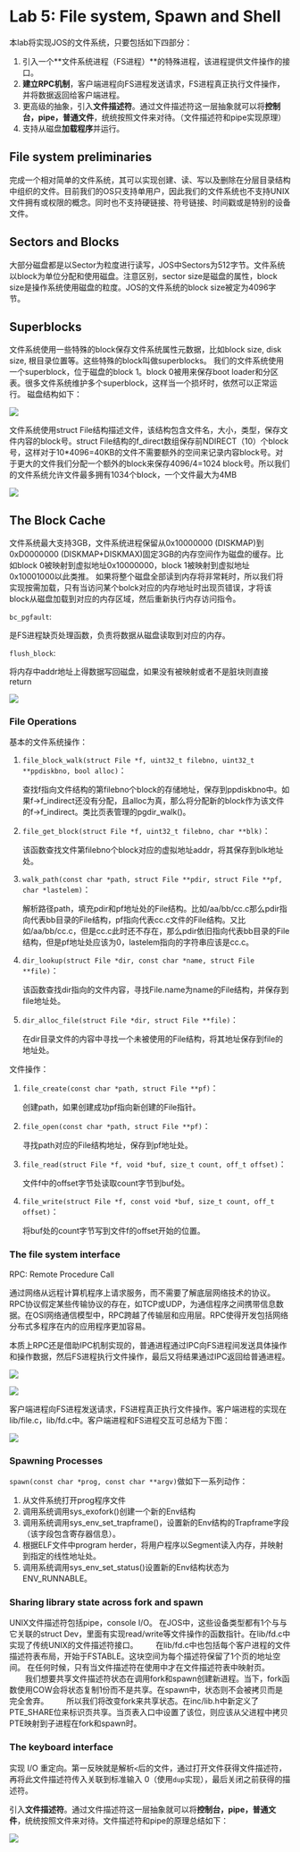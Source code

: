 # Lab 5: File system, Spawn and Shell

本lab将实现JOS的文件系统，只要包括如下四部分：

1. 引入一个**文件系统进程（FS进程）**的特殊进程，该进程提供文件操作的接口。
2. **建立RPC机制**，客户端进程向FS进程发送请求，FS进程真正执行文件操作，并将数据返回给客户端进程。
3. 更高级的抽象，引入**文件描述符**。通过文件描述符这一层抽象就可以将**控制台，pipe，普通文件**，统统按照文件来对待。（文件描述符和pipe实现原理）
4. 支持从磁盘**加载程序**并运行。

##  File system preliminaries

完成一个相对简单的文件系统，其可以实现创建、读、写以及删除在分层目录结构中组织的文件。目前我们的OS只支持单用户，因此我们的文件系统也不支持UNIX文件拥有或权限的概念。同时也不支持硬链接、符号链接、时间戳或是特别的设备文件。

## Sectors and Blocks

大部分磁盘都是以Sector为粒度进行读写，JOS中Sectors为512字节。文件系统以block为单位分配和使用磁盘。注意区别，sector size是磁盘的属性，block size是操作系统使用磁盘的粒度。JOS的文件系统的block size被定为4096字节。

## Superblocks

文件系统使用一些特殊的block保存文件系统属性元数据，比如block size, disk size, 根目录位置等。这些特殊的block叫做superblocks。
我们的文件系统使用一个superblock，位于磁盘的block 1。block 0被用来保存boot loader和分区表。很多文件系统维护多个superblock，这样当一个损坏时，依然可以正常运行。
磁盘结构如下：

![](images\lab5_part1_disk_layout.jpg)

文件系统使用struct File结构描述文件，该结构包含文件名，大小，类型，保存文件内容的block号。struct File结构的f_direct数组保存前NDIRECT（10）个block号，这样对于10*4096=40KB的文件不需要额外的空间来记录内容block号。对于更大的文件我们分配一个额外的block来保存4096/4=1024 block号。所以我们的文件系统允许文件最多拥有1034个block，一个文件最大为4MB

![](images\lab5_part1_file结构.jpg)



## The Block Cache

文件系统最大支持3GB，文件系统进程保留从0x10000000 (DISKMAP)到0xD0000000 (DISKMAP+DISKMAX)固定3GB的内存空间作为磁盘的缓存。比如block 0被映射到虚拟地址0x10000000，block 1被映射到虚拟地址0x10001000以此类推。
如果将整个磁盘全部读到内存将非常耗时，所以我们将实现按需加载，只有当访问某个bolck对应的内存地址时出现页错误，才将该block从磁盘加载到对应的内存区域，然后重新执行内存访问指令。

`bc_pgfault`:

是FS进程缺页处理函数，负责将数据从磁盘读取到对应的内存。

`flush_block`:

将内存中addr地址上得数据写回磁盘，如果没有被映射或者不是脏块则直接return

![](images\lab5_part1_fs进程虚拟地址空间和磁盘.jpg)

### File Operations

基本的文件系统操作：

1. `file_block_walk(struct File *f, uint32_t filebno, uint32_t **ppdiskbno, bool alloc)`：

   查找f指向文件结构的第filebno个block的存储地址，保存到ppdiskbno中。如果f->f_indirect还没有分配，且alloc为真，那么将分配新的block作为该文件的f->f_indirect。类比页表管理的pgdir_walk()。

2. `file_get_block(struct File *f, uint32_t filebno, char **blk)`：

   该函数查找文件第filebno个block对应的虚拟地址addr，将其保存到blk地址处。

3. `walk_path(const char *path, struct File **pdir, struct File **pf, char *lastelem)`：

   解析路径path，填充pdir和pf地址处的File结构。比如/aa/bb/cc.c那么pdir指向代表bb目录的File结构，pf指向代表cc.c文件的File结构。又比如/aa/bb/cc.c，但是cc.c此时还不存在，那么pdir依旧指向代表bb目录的File结构，但是pf地址处应该为0，lastelem指向的字符串应该是cc.c。

4. `dir_lookup(struct File *dir, const char *name, struct File **file)`：

   该函数查找dir指向的文件内容，寻找File.name为name的File结构，并保存到file地址处。

5. `dir_alloc_file(struct File *dir, struct File **file)`：

   在dir目录文件的内容中寻找一个未被使用的File结构，将其地址保存到file的地址处。

文件操作：

1. `file_create(const char *path, struct File **pf)`：

   创建path，如果创建成功pf指向新创建的File指针。

2. `file_open(const char *path, struct File **pf)`：

   寻找path对应的File结构地址，保存到pf地址处。

3. `file_read(struct File *f, void *buf, size_t count, off_t offset)`：

   文件f中的offset字节处读取count字节到buf处。

4. `file_write(struct File *f, const void *buf, size_t count, off_t offset)`：

   将buf处的count字节写到文件f的offset开始的位置。



### The file system interface

RPC: Remote Procedure Call 

通过网络从远程计算机程序上请求服务，而不需要了解底层网络技术的协议。RPC协议假定某些传输协议的存在，如TCP或UDP，为通信程序之间携带信息数据。在OSI网络通信模型中，RPC跨越了传输层和应用层。RPC使得开发包括网络分布式多程序在内的应用程序更加容易。

本质上RPC还是借助IPC机制实现的，普通进程通过IPC向FS进程间发送具体操作和操作数据，然后FS进程执行文件操作，最后又将结果通过IPC返回给普通进程。

![](images\lab5_part1_文件系统数据结构.jpg)

![](images\lab5_part1_fs调用过程.jpg)

客户端进程向FS进程发送请求，FS进程真正执行文件操作。客户端进程的实现在lib/file.c，lib/fd.c中。客户端进程和FS进程交互可总结为下图：

![](images\lab5_fs进程实现原理.jpg)



### Spawning Processes

`spawn(const char *prog, const char **argv)`做如下一系列动作：

1. 从文件系统打开prog程序文件
2. 调用系统调用sys_exofork()创建一个新的Env结构
3. 调用系统调用sys_env_set_trapframe()，设置新的Env结构的Trapframe字段（该字段包含寄存器信息）。
4. 根据ELF文件中program herder，将用户程序以Segment读入内存，并映射到指定的线性地址处。
5. 调用系统调用sys_env_set_status()设置新的Env结构状态为ENV_RUNNABLE。



### Sharing library state across fork and spawn

UNIX文件描述符包括pipe，console I/O。 在JOS中，这些设备类型都有1个与与它关联的struct Dev，里面有实现read/write等文件操作的函数指针。在lib/fd.c中实现了传统UNIX的文件描述符接口。
　　在lib/fd.c中也包括每个客户进程的文件描述符表布局，开始于FSTABLE。这块空间为每个描述符保留了1个页的地址空间。 在任何时候，只有当文件描述符在使用中才在文件描述符表中映射页。
　　我们想要共享文件描述符状态在调用fork和spawn创建新进程。当下，fork函数使用COW会将状态复制1份而不是共享。在spawn中，状态则不会被拷贝而是完全舍弃。
　　所以我们将改变fork来共享状态。在inc/lib.h中新定义了PTE_SHARE位来标识页共享。当页表入口中设置了该位，则应该从父进程中拷贝PTE映射到子进程在fork和spawn时。



### The keyboard interface

实现 I/O 重定向。第一反映就是解析`<`后的文件，通过打开文件获得文件描述符，再将此文件描述符传入关联到标准输入 0（使用`dup`实现），最后关闭之前获得的描述符。



引入**文件描述符**。通过文件描述符这一层抽象就可以将**控制台，pipe，普通文件**，统统按照文件来对待。文件描述符和pipe的原理总结如下：

![](images\lab5_fd实现原理_pipe实现原理.png)

